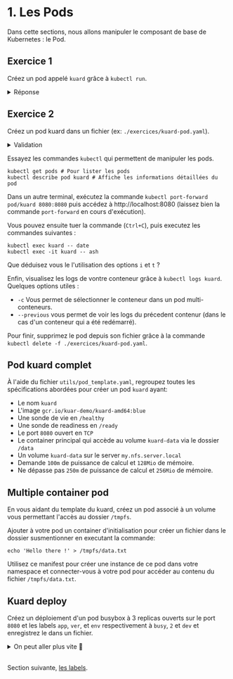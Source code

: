 # 1. Les Pods

Dans cette sections, nous allons manipuler le composant de base de Kubernetes : le Pod.

## Exercice 1

Créez un pod appelé `kuard` grâce à `kubectl run`.

<details><summary>Réponse</summary>
  
  ```bash
    kubectl run kuard --image=gcr.io/kuar-demo/kuard-amd64:blue
    kubectl get pods
    kubectl delete pod/kuard
  ```

</details>
  
## Exercice 2

Créez un pod kuard dans un fichier (ex: `./exercices/kuard-pod.yaml`).

<details><summary>Validation</summary>
  
  ```bash
    # Si vous obtenez une erreur, vous avez peut être oublié de supprimer le pod kuard de l'exercice 1...
    kubectl apply -f ./exercices/kuard-pod.yaml
  ```

</details>

Essayez les commandes `kubectl` qui permettent de manipuler les pods.

```shell
kubectl get pods # Pour lister les pods
kubectl describe pod kuard # Affiche les informations détaillées du pod
```

Dans un autre terminal, exécutez la commande `kubectl port-forward pod/kuard 8080:8080` puis accédez à http://localhost:8080 (laissez bien la commande `port-forward` en cours d'exécution).

Vous pouvez ensuite tuer la commande (`Ctrl+C`), puis executez les commandes suivantes :

```shell
kubectl exec kuard -- date
kubectl exec -it kuard -- ash
```

Que déduisez vous le l'utilisation des options `i` et `t` ?

Enfin, visualisez les logs de vontre conteneur grâce à `kubectl logs kuard`.
Quelques options utiles :

* `-c` Vous permet de sélectionner le conteneur dans un pod multi-conteneurs.
* `--previous` vous permet de voir les logs du précedent contenur (dans le cas d'un conteneur qui a été redémarré).

Pour finir, supprimez le pod depuis son fichier grâce à la commande `kubectl delete -f ./exercices/kuard-pod.yaml`.

## Pod kuard complet

À l'aide du fichier `utils/pod_template.yaml`, regroupez toutes les spécifications abordées pour créer un pod `kuard` ayant:

* Le nom `kuard`
* L\'image `gcr.io/kuar-demo/kuard-amd64:blue`
* Une sonde de vie en `/healthy`
* Une sonde de readiness en `/ready`
* Le port `8080` ouvert en `TCP`
* Le container principal qui accède au volume `kuard-data` via le dossier `/data`
* Un volume `kuard-data` sur le server `my.nfs.server.local`
* Demande `100m` de puissance de calcul et `128Mio` de mémoire.
* Ne dépasse pas `250m` de puissance de calcul et `256Mio` de mémoire.

## Multiple container pod

En vous aidant du template du kuard, créez un pod associé à un volume vous permettant l'accès au dossier `/tmpfs`.

Ajouter à votre pod un container d'initialisation pour créer un fichier dans le dossier susmentionner en executant la commande:

```shell
echo 'Hello there !' > /tmpfs/data.txt
```

Utilisez ce manifest pour créer une instance de ce pod dans votre namespace et connecter-vous à votre pod pour accéder au contenu du fichier `/tmpfs/data.txt`.

## Kuard deploy

Créez un déploiement d'un pod busybox à 3 replicas ouverts sur le port `8080` et les labels `app`, `ver`, et `env` respectivement à `busy`, `2` et `dev` et enregistrez le dans un fichier.

<details>
    <summary>On peut aller plus vite 🤫</summary>

```bash
kubectl create deployment mydeployment --replicas=2 --image=busybox --port=8080 --dry-run=client -o yaml > deployment_busybox.yaml

# Ou 

kubectl run mypod --image=busybox --port=8080 --labels='app=busy,ver=2,env=dev' --dry-run=client -o yaml > pod_busybox.yaml
```

</details><br/>

Section suivante, [les labels](2_labels.md).
